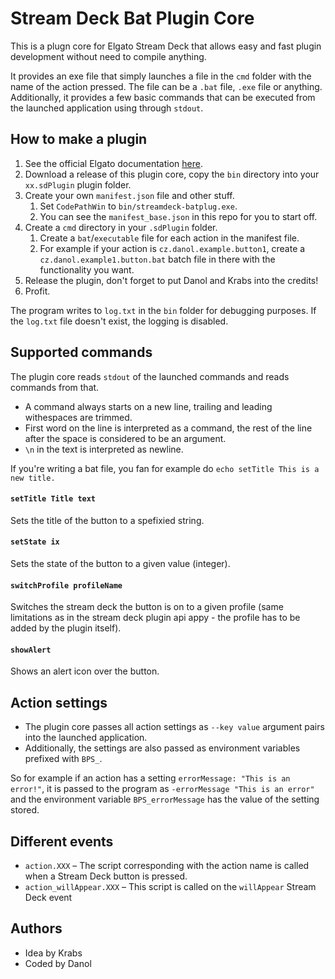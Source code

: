 # Stream Deck Bat Plugin Core
This is a plugn core for Elgato Stream Deck that allows easy and fast plugin development without need to compile anything.

It provides an exe file that simply launches a file in the `cmd` folder with the name of the action pressed. The file can be a `.bat` file, `.exe` file or anything.
Additionally, it provides a few basic commands that can be executed from the launched application using through `stdout`.

## How to make a plugin
1. See the official Elgato documentation [here](https://developer.elgato.com/documentation/stream-deck/sdk/plugin-architecture/).
2. Download a release of this plugin core, copy the `bin` directory into your `xx.sdPlugin` plugin folder.
3. Create your own `manifest.json` file and other stuff.
   1. Set `CodePathWin` to `bin/streamdeck-batplug.exe`.
   2. You can see the `manifest_base.json` in this repo for you to start off.
4. Create a `cmd` directory in your `.sdPlugin` folder.
   1. Create a `bat`/`executable` file for each action in the manifest file.
   2. For example if your action is `cz.danol.example.button1`, create a `cz.danol.example1.button.bat` batch file in there with the functionality you want.
5. Release the plugin, don't forget to put Danol and Krabs into the credits!
6. Profit.

The program writes to `log.txt` in the `bin` folder for debugging purposes. If the `log.txt` file doesn't exist, the logging is disabled. 

## Supported commands
The plugin core reads `stdout` of the launched commands and reads commands from that.
* A command always starts on a new line, trailing and leading withespaces are trimmed.
* First word on the line is interpreted as a command, the rest of the line after the space is considered to be an argument.
* `\n` in the text is interpreted as newline.

If you're writing a bat file, you fan for example do
`echo setTitle This is a new title.`

#### `setTitle Title text`
Sets the title of the button to a spefixied string.

#### `setState ix`
Sets the state of the button to a given value (integer).

#### `switchProfile profileName`
Switches the stream deck the button is on to a given profile (same limitations as in the stream deck plugin api appy - the profile has to be added by the plugin itself).

#### `showAlert`
Shows an alert icon over the button.

## Action settings
* The plugin core passes all action settings as `--key value` argument pairs into the launched application.
* Additionally, the settings are also passed as environment variables prefixed with `BPS_`.

So for example if an action has a setting `errorMessage: "This is an error!"`, it is passed to the program as `-errorMessage "This is an error"` and the environment variable `BPS_errorMessage` has the value of the setting stored.

## Different events
* `action.XXX` – The script corresponding with the action name is called when a Stream Deck button is pressed.
* `action_willAppear.XXX` – This script is called on the `willAppear` Stream Deck event

## Authors
* Idea by Krabs
* Coded by Danol